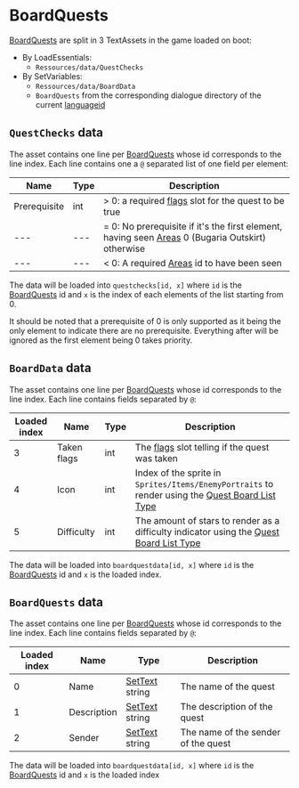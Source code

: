 # BoardQuests

[BoardQuests](../Enums%20and%20IDs/BoardQuests.md) are split in 3 TextAssets in the game loaded on boot: 

* By LoadEssentials:
  * `Ressources/data/QuestChecks`
* By SetVariables:
  * `Ressources/data/BoardData`
  * `BoardQuests` from the corresponding dialogue directory of the current [languageid](../SetText/languageid.md)

## `QuestChecks` data

The asset contains one line per [BoardQuests](../Enums%20and%20IDs/BoardQuests.md) whose id corresponds to the line index. Each line contains one a `@` separated list of one field per element:

|Name|Type|Description|
|----|----|-----------|
|Prerequisite|int|\> 0: a required [flags](../Flags%20arrays/flags.md) slot for the quest to be true|
|---|---|= 0: No prerequisite if it's the first element, having seen [Areas](../Enums%20and%20IDs/librarystuff/Areas.md) 0 (Bugaria Outskirt) otherwise|
|---|---|\< 0: A required [Areas](../Enums%20and%20IDs/librarystuff/Areas.md) id to have been seen|

The data will be loaded into `questchecks[id, x]` where `id` is the [BoardQuests](../Enums%20and%20IDs/BoardQuests.md) id and `x` is the index of each elements of the list starting from 0.

It should be noted that a prerequisite of 0 is only supported as it being the only element to indicate there are no prerequisite. Everything after will be ignored as the first element being 0 takes priority.

## `BoardData` data

The asset contains one line per [BoardQuests](../Enums%20and%20IDs/BoardQuests.md) whose id corresponds to the line index. Each line contains fields separated by `@`:

|Loaded index|Name|Type|Description|
|------------|----|----|-----------|
|3|Taken flags|int|The [flags](../Flags%20arrays/flags.md) slot telling if the quest was taken|
|4|Icon|int|Index of the sprite in `Sprites/Items/EnemyPortraits` to render using the [Quest Board List Type](../ItemList/List%20Types%20Group%20Details/Quest%20Board%20List%20Type.md)|
|5|Difficulty|int|The amount of stars to render as a difficulty indicator using the [Quest Board List Type](../ItemList/List%20Types%20Group%20Details/Quest%20Board%20List%20Type.md)|

The data will be loaded into `boardquestdata[id, x]` where `id` is the [BoardQuests](../Enums%20and%20IDs/BoardQuests.md) id and `x` is the loaded index.

## `BoardQuests` data

The asset contains one line per [BoardQuests](../Enums%20and%20IDs/BoardQuests.md) whose id corresponds to the line index. Each line contains fields separated by `@`:

|Loaded index|Name|Type|Description|
|------------|----|----|-----------|
|0|Name|[SetText](../SetText/SetText.md) string|The name of the quest|
|1|Description|[SetText](../SetText/SetText.md) string|The description of the quest|
|2|Sender|[SetText](../SetText/SetText.md) string|The name of the sender of the quest|

The data will be loaded into `boardquestdata[id, x]` where `id` is the [BoardQuests](../Enums%20and%20IDs/BoardQuests.md) id and `x` is the loaded index
